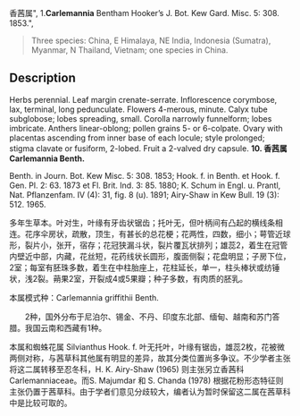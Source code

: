 香茜属",
1.**Carlemannia** Bentham Hooker’s J. Bot. Kew Gard. Misc. 5: 308. 1853.",

> Three species: China, E Himalaya, NE India, Indonesia (Sumatra), Myanmar, N Thailand, Vietnam; one species in China.

## Description
Herbs perennial. Leaf margin crenate-serrate. Inflorescence corymbose, lax, terminal, long pedunculate. Flowers 4-merous, minute. Calyx tube subglobose; lobes spreading, small. Corolla narrowly funnelform; lobes imbricate. Anthers linear-oblong; pollen grains 5- or 6-colpate. Ovary with placentas ascending from inner base of each locule; style prolonged; stigma clavate or fusiform, 2-lobed. Fruit a 2-valved dry capsule.
**10. 香茜属 Carlemannia Benth.**

Benth. in Journ. Bot. Kew Misc. 5: 308. 1853; Hook. f. in Benth. et Hook. f. Gen. Pl. 2: 63. 1873 et Fl. Brit. Ind. 3: 85. 1880; K. Schum in Engl. u. Prantl, Nat. Pflanzenfam. IV (4): 31, fig. 8 (u). 1891; Airy-Shaw in Kew Bull. 19 (3): 512. 1965.

多年生草本。叶对生，叶缘有牙齿状锯齿；托叶无，但叶柄间有凸起的横线条相连。花序伞房状，疏散，顶生，有甚长的总花梗；花两性，四数，细小；萼管近球形，裂片小，张开，宿存；花冠狭漏斗状，裂片覆瓦状排列；雄蕊2，着生在冠管内壁近中部，内藏，花丝短，花药线状长圆形，腹面侧裂；花盘明显；子房下位，2室；每室有胚珠多数，着生在中柱胎座上，花柱延长，单一，柱头棒状或纺锤状，浅2裂。蒴果2室，开裂成4或5果瓣；种子多数，有肉质的胚乳。

本属模式种：Carlemannia griffithii Benth.
<p style='text-indent:28px'>2种，国外分布于尼泊尔、锡金、不丹、印度东北部、缅甸、越南和苏门答腊。我国云南和西藏有1种。

本属和蜘蛛花属 Silvianthus Hook. f. 叶无托叶，叶缘有锯齿，雄蕊2枚，花被微两侧对称，与茜草科其他属有明显的差异，故其分类位置尚多争议。不少学者主张将这二属转移至忍冬科，H. K. Airy-Shaw (1965) 则主张另立香茜科 Carlemanniaceae。而S. Majumdar 和 S. Chanda (1978) 根据花粉形态特征则主张仍置于茜草科。由于学者们意见分歧较大，编者认为暂时保留这二属在茜草科中是比较可取的。
